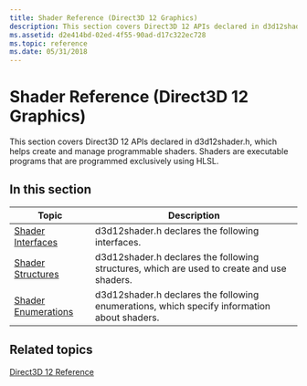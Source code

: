 ```yaml
---
title: Shader Reference (Direct3D 12 Graphics)
description: This section covers Direct3D 12 APIs declared in d3d12shader.h, which helps create and manage programmable shaders. Shaders are executable programs that are programmed exclusively using HLSL.
ms.assetid: d2e414bd-02ed-4f55-90ad-d17c322ec728
ms.topic: reference
ms.date: 05/31/2018
---
```


# Shader Reference (Direct3D 12 Graphics)

This section covers Direct3D 12 APIs declared in d3d12shader.h, which helps create and manage programmable shaders. Shaders are executable programs that are programmed exclusively using HLSL.

## In this section



| Topic                                                                          | Description                                                                                             |
|--------------------------------------------------------------------------------|---------------------------------------------------------------------------------------------------------|
| [Shader Interfaces](d3d12-graphics-reference-shader-interfaces.md)<br/> | d3d12shader.h declares the following interfaces. <br/>                                            |
| [Shader Structures](d3d12-graphics-reference-shader-structures.md)<br/> | d3d12shader.h declares the following structures, which are used to create and use shaders. <br/>  |
| [Shader Enumerations](d3d12-graphics-reference-shader-enums.md)<br/>    | d3d12shader.h declares the following enumerations, which specify information about shaders. <br/> |



 

## Related topics

<dl> <dt>

[Direct3D 12 Reference](direct3d-12-reference.md)
</dt> </dl>

 

 





